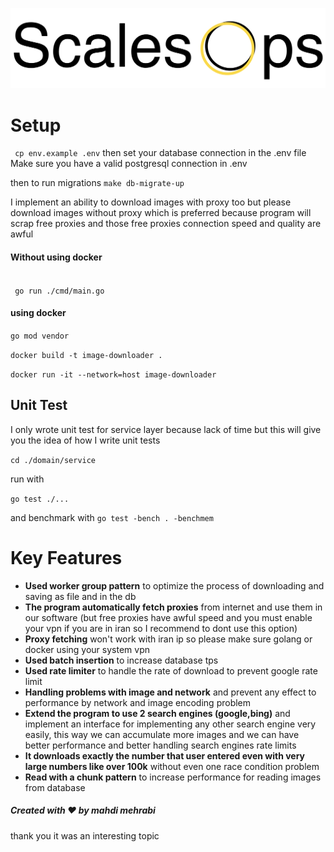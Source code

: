 ![Scale Ops](./scalesops-logo-v1.png)

# Setup 
` cp env.example .env` 
then set your database connection in the .env file
Make sure you have a valid postgresql connection in .env

then to run migrations `make db-migrate-up` 


I implement an ability to download images with proxy too but
please download images without proxy which is preferred because program will scrap free proxies and those free proxies connection speed and quality are awful

#### Without using docker
<br>``` go run ./cmd/main.go```<br>

#### using docker

```go mod vendor```

``` docker build -t image-downloader . ```

``` docker run -it --network=host image-downloader ```

## Unit Test
I only wrote unit test for service layer because lack of time but this will give you the idea of how I write unit tests

```cd ./domain/service```

run with

``` go test ./... ```

and benchmark with
``` go test -bench . -benchmem  ```

# Key Features

- **Used worker group pattern** to optimize the process of downloading and saving as file and in the db
- **The program automatically fetch proxies** from internet and use them in our software (but free proxies have awful speed and you must enable your vpn if you are in iran so I recommend to dont use this option)
- **Proxy fetching** won't work with iran ip so please make sure golang or docker using your system vpn
- **Used batch insertion** to increase database tps
- **Used rate limiter** to handle the rate of download to prevent google rate limit
- **Handling problems with image and network** and prevent any effect to performance by network and image encoding problem
- **Extend the program to use 2 search engines (google,bing)** and implement an interface for implementing any other search engine very easily, this way we can accumulate more images and we can have better performance and better handling search engines rate limits
- **It downloads exactly the number that user entered even with very large numbers like over 100k** without even one race condition problem
- **Read with a chunk pattern** to increase performance for reading images from database

##### Created with ❤ by mahdi mehrabi
thank you it was an interesting topic 
